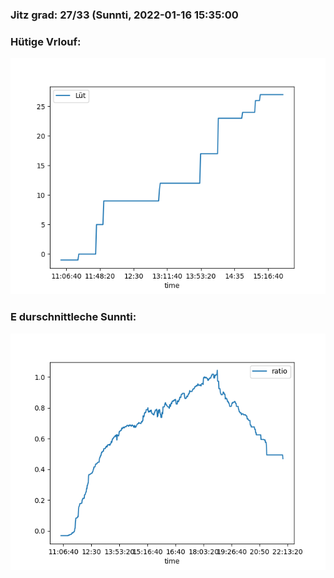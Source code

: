 ### Jitz grad: 27/33 (Sunnti, 2022-01-16 15:35:00

### Hütige Vrlouf:
![Graph](Today.png)

### E durschnittleche Sunnti:
![Graph](Sunnti.png)